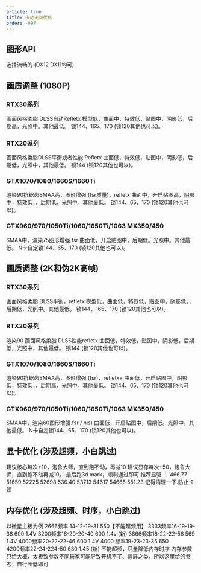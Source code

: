 ```yaml
---
article: true
title: 永劫无间优化
order: -997
---
```


## 图形API
选择流畅的 (DX12 DX11均可)

## 画质调整 (1080P)
### RTX30系列
画面风格柔脂 DLSS自动Refletx
模型低，曲面中，特效低，贴图中，阴影低，后期高，光照中。其他最低。
锁144、165、170 (锁120其他也可以)。
### RTX20系列
画面风格柔脂DLSS平衡或者性能 Refletx
曲面低，特效低，贴图中，阴影低，后期低，光照中，其他最低。
锁144 (锁120其他也可以)。
### GTX1070/1080/1660S/1660Ti
渲染90抗锯齿SMAA高，图形增强 (fsr质量)，refletx
曲面中，开启贴图高，阴影中，特效低，，后期低，光照中。其他最低。
锁144、65、170 (锁120其他也可以)。
### GTX960/970/1050Ti/1060/1650Ti/1063 MX350/450
SMAA中，渲染75图形增强.fsr
曲面低，开启贴图中，后期低。光照中。其他最低。
N卡自定锁144、65、170 (锁120其他也可以)。

## 画质调整 (2K和伪2K高帧)
### RTX30系列
画面风格柔脂 DLSS平衡，refletx
模型低，曲面低，特效低，贴图中，阴影低，，后期低，光照中。其他最低。
锁144、165、170 (锁120其他也可以)。
### RTX20系列
渲染90 画面风格柔脂 DLSS性能refletx
曲面低，特效低，贴图中，阴影低，后期低，光照中，其他最低。
锁144 (锁120其他也可以)。
### GTX1070/1080/1660S/1660Ti
渲染90抗锯齿SMAA高，图形增强 (fsr)，refletx+
曲面低，开启贴图中，阴影低，特效低，，后期高，光照中。其他最低。
锁144、65、170 (锁120其他也可以)。
### GTX960/970/1050Ti/1060/1650Ti/1063 MX350/450
SMAA中，渲染60图形增强.fsr / nis)
曲面低，开启贴图中，后期低。光照中。其他最低。
N卡自定锁144、65、170 (锁120其他也可以)。

## 显卡优化 (涉及超频，小白跳过)
建议核心每次+10，泡鲁大师，直到跑不动，再减10
建议显存每次+50，跑鲁大师，直到跑不动再减10。
最后跑3d mark，顺利通过即可
推荐显驱  ：
466.77  51659   52225 
52698   536.40  53713
54617   54665   551.23
记得清理一下.防止卡顿

## 内存优化 (涉及超频、时序，小白跳过)
以微星主板为例
2666频率 14-12-19-31  550【不能超频用】
3333频率16-19-19-38   600  1.4V
3200频率16-20-20-40    600  1.4v (新)
3866频率18-22-22-56   569 1.4V
4000频率20-22-22-46  600   1.4V
4000  频率19-23-23-35   650   
4200频率22-24-224-50  630  1.45 (新)
不能超频，尽量降低内存时序
内存参数只给大概，太极致参数不同玩家可能导致开机不了、蓝屏之类，所以这里给的参考，自行压低即可
